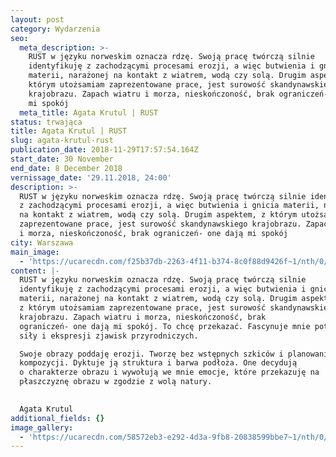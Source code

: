 ```yaml
---
layout: post
category: Wydarzenia
seo:
  meta_description: >-
    RUST w języku norweskim oznacza rdzę. Swoją pracę twórczą silnie
    identyfikuję z zachodzącymi procesami erozji, a więc butwienia i gnicia
    materii, narażonej na kontakt z wiatrem, wodą czy solą. Drugim aspektem, z
    którym utożsamiam zaprezentowane prace, jest surowość skandynawskiego
    krajobrazu. Zapach wiatru i morza, nieskończoność, brak ograniczeń- one dają
    mi spokój
  meta_title: Agata Krutul | RUST
status: trwająca
title: Agata Krutul | RUST
slug: agata-krutul-rust
publication_date: 2018-11-29T17:57:54.164Z
start_date: 30 November
end_date: 8 December 2018
vernissage_date: '29.11.2018, 24:00'
description: >-
  RUST w języku norweskim oznacza rdzę. Swoją pracę twórczą silnie identyfikuję
  z zachodzącymi procesami erozji, a więc butwienia i gnicia materii, narażonej
  na kontakt z wiatrem, wodą czy solą. Drugim aspektem, z którym utożsamiam
  zaprezentowane prace, jest surowość skandynawskiego krajobrazu. Zapach wiatru
  i morza, nieskończoność, brak ograniczeń- one dają mi spokój
city: Warszawa
main_image:
  - 'https://ucarecdn.com/f25b37db-2263-4f11-b374-8c0f88d9426f~1/nth/0/'
content: |-
  RUST w języku norweskim oznacza rdzę. Swoją pracę twórczą silnie
  identyfikuję z zachodzącymi procesami erozji, a więc butwienia i gnicia
  materii, narażonej na kontakt z wiatrem, wodą czy solą. Drugim aspektem,
  z którym utożsamiam zaprezentowane prace, jest surowość skandynawskiego
  krajobrazu. Zapach wiatru i morza, nieskończoność, brak
  ograniczeń- one dają mi spokój. To chcę przekazać. Fascynuje mnie potęga
  siły i ekspresji zjawisk przyrodniczych.

  Swoje obrazy poddaję erozji. Tworzę bez wstępnych szkiców i planowania
  kompozycji. Dyktuje ją struktura i barwa podłoża. One decydują
  o charakterze obrazu i wywołują we mnie emocje, które przekazuję na
  płaszczyznę obrazu w zgodzie z wolą natury.

   
  Agata Krutul
additional_fields: {}
image_gallery:
  - 'https://ucarecdn.com/58572eb3-e292-4d3a-9fb8-20838599bbe7~1/nth/0/'
---
```


